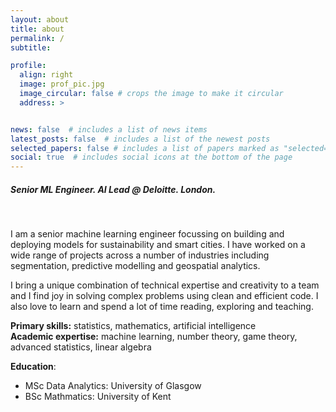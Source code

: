 ```yaml
---
layout: about
title: about
permalink: /
subtitle:

profile:
  align: right
  image: prof_pic.jpg
  image_circular: false # crops the image to make it circular
  address: >


news: false  # includes a list of news items
latest_posts: false  # includes a list of the newest posts
selected_papers: false # includes a list of papers marked as "selected={true}"
social: true  # includes social icons at the bottom of the page
---
```




##### Senior ML Engineer. AI Lead @ Deloitte. London.

<br>

I am a senior machine learning engineer focussing on building and deploying models for sustainability and smart cities. I have worked on a wide range of projects across a number of industries including segmentation, predictive modelling and geospatial analytics. 

I bring a unique combination of technical expertise and creativity to a team and I find joy in solving complex problems using clean and efficient code. I also love to learn and spend a lot of time reading, exploring and teaching. <br>

**Primary skills:** statistics, mathematics, artificial intelligence <br>
**Academic expertise:** machine learning, number theory, game theory, advanced statistics, linear algebra <br>


**Education**:

- MSc Data Analytics: University of Glasgow
- BSc Mathmatics: University of Kent